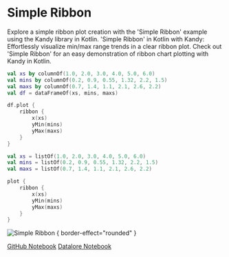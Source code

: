 # Simple Ribbon

<web-summary>
Explore a simple ribbon plot creation with the 'Simple Ribbon' example using the Kandy library in Kotlin.
</web-summary>

<card-summary>
'Simple Ribbon' in Kotlin with Kandy: Effortlessly visualize min/max range trends in a clear ribbon plot.
</card-summary>

<link-summary>
Check out 'Simple Ribbon' for an easy demonstration of ribbon chart plotting with Kandy in Kotlin.
</link-summary>


<!---IMPORT org.jetbrains.kotlinx.kandy.letsplot.samples.Ribbon-->

<!---FUN ribbon_simple-->
<tabs>
<tab title="Dataframe">

```kotlin
val xs by columnOf(1.0, 2.0, 3.0, 4.0, 5.0, 6.0)
val mins by columnOf(0.2, 0.9, 0.55, 1.32, 2.2, 1.5)
val maxs by columnOf(0.7, 1.4, 1.1, 2.1, 2.6, 2.2)
val df = dataFrameOf(xs, mins, maxs)

df.plot {
    ribbon {
        x(xs)
        yMin(mins)
        yMax(maxs)
    }
}
```

</tab>
<tab title="Collections">

```kotlin
val xs = listOf(1.0, 2.0, 3.0, 4.0, 5.0, 6.0)
val mins = listOf(0.2, 0.9, 0.55, 1.32, 2.2, 1.5)
val maxs = listOf(0.7, 1.4, 1.1, 2.1, 2.6, 2.2)

plot {
    ribbon {
        x(xs)
        yMin(mins)
        yMax(maxs)
    }
}
```

</tab></tabs>
<!---END-->

![Simple Ribbon](ribbon_simple.svg) { border-effect="rounded" }

<seealso style="cards">
       <category ref="example-ktnb">
           <a href="https://github.com/Kotlin/kandy/blob/main/examples/notebooks/lets-plot/samples/ribbon/ribbon_simple.ipynb" summary="View the notebook on our GitHub repository">GitHub Notebook</a>
           <a href="https://datalore.jetbrains.com/report/static/KQKedA4jDrKu63O53gEN0z/EgW8jL92LXom0YY9IK8IJ0" summary="Experiment with this example on Datalore">Datalore Notebook</a>
       </category>
</seealso>
